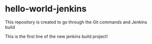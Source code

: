 # hello-world-jenkins
This repository is created to go through the Git commands and Jenkins build

This is the first line of the new jenkins build project!
